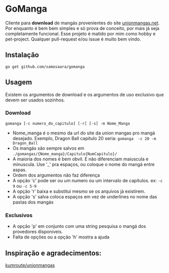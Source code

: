 # GoManga
Cliente para **download** de mangás provenientes do site [unionmangas.net](http://unionmangas.net). Por enquanto é bem bem simples e só prova de conceito, por mais já seja completamente funcional. Esse projeto é matido por mim como hobby e pet-project. Qualquer pull-request e/ou issue é  muito bem vindo.

## Instalação
```
go get github.com/samosaara/gomanga
```

## Usagem
Existem os argumentos de download e os argumentos de uso exclusivo que devem ser usados sozinhos.

### Download
``` 
gomanga [-c numero_do_capitulo] [-r] [-s] -m Nome_Manga
```
- Nome_manga é o mesmo da url do site da union mangas pro mangá desejado. Exemplo, Dragon Ball capitulo 20 seria: `gomanga  -c 20 -m Dragon_Ball`
- Os mangás são sempre salvos em `./gomangas/{Nome_manga}/Capitulo{NumCapitulo}/`
- A maioria dos nomes é bem obvil. E não diferenciam maiuscula e minuscula. Use '_' pra espaços, ou coloque o nome do mangá entre aspas.
- Ordem dos argumentos não faz diferença
- A opção 'c' pode ser ou um numero ou um intervalo de capitulos. ex: `-c 9` ou `-c 5-9`
- A opção 'r' baixa e substitui mesmo se os arquivos já existirem.
- A opção 's' salva coloca espaços em vez de underlines no nome das pastas dos mangás

### Exclusivos
- A opção 'p' em conjunto com uma string pesquisa o mangá dos provedores disponiveis.
- Falta de opções ou a opção 'h' mostra a ajuda

## Inspiração e agradecimentos:
[kumroute/unionmangas](https://github.com/kumroute/unionmangas)
